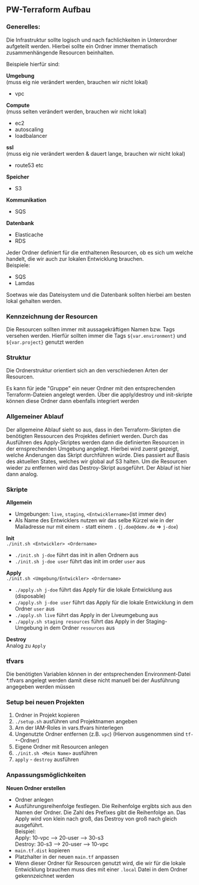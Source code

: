 PW-Terraform Aufbau
---

### Generelles:

Die Infrastruktur sollte logisch und nach fachlichkeiten in Unterordner aufgeteilt werden. 
Hierbei sollte ein Ordner immer thematisch zusammenhängende Resourcen beinhalten.

Beispiele hierfür sind:

**Umgebung**  
(muss eig nie verändert werden, brauchen wir nicht lokal)
- vpc

**Compute**  
(muss selten verändert werden, brauchen wir nicht lokal)
- ec2
- autoscaling
- loadbalancer

**ssl**  
(muss eig nie verändert werden & dauert lange, brauchen wir nicht lokal)
- route53 etc

**Speicher**    
- S3

**Kommunikation**    
- SQS

**Datenbank**    
- Elasticache
- RDS

Jeder Ordner definiert für die enthaltenen Resourcen, ob es sich um welche handelt, die wir auch zur lokalen Entwicklung brauchen.  
Beispiele:
- SQS
- Lamdas

Soetwas wie das Dateisystem und die Datenbank sollten hierbei am besten lokal gehalten werden.

### Kennzeichnung der Resourcen
Die Resourcen sollten immer mit aussagekräftigen Namen bzw. Tags versehen werden.
Hierfür sollten immer die Tags `${var.environment}` und `${var.project}` genutzt werden

### Struktur
Die Ordnerstruktur orientiert sich an den verschiedenen Arten der Resourcen.

Es kann für jede "Gruppe" ein neuer Ordner mit den entsprechenden Terraform-Dateien angelegt werden.
Über die apply/destroy und init-skripte können diese Ordner dann ebenfalls integriert werden

### Allgemeiner Ablauf
Der allgemeine Ablauf sieht so aus, dass in den Terraform-Skripten die benötigten Ressourcen des 
Projektes definiert werden.
Durch das Ausführen des Apply-Skriptes werden dann die definierten Resourcen in der ernsprechenden Umgebung
angelegt. Hierbei wird zuerst gezeigt, welche Änderungen das Skript durchführen würde. Dies passiert auf Basis
des aktuellen States, welches wir global auf S3 halten.
Um die Resourcen wieder zu entfernen wird das Destroy-Skript ausgeführt. Der Ablauf ist hier dann analog.

### Skripte
**Allgemein**   
- Umgebungen: `live`, `staging`, `<Entwicklername>`(ist immer dev)
- Als Name des Entwicklers nutzen wir das selbe Kürzel wie in der Mailadresse nur mit einem `-` statt einem `.` (`j.doe@demv.de` => `j-doe`)

**Init**    
`./init.sh <Entwickler> <Ordername>`
- `./init.sh j-doe` führt das init in allen Ordnern aus
- `./init.sh j-doe user` führt das init im order `user` aus

**Apply**   
`./init.sh <Umgebung/Entwickler> <Ordername>`
- `./apply.sh j-doe` führt das Apply für die lokale Entwicklung aus (disposable)
- `./apply.sh j-doe user` führt das Apply für die lokale Entwicklung in dem Ordner `user` aus 
- `./apply.sh live` führt das Apply in der Liveumgebung aus
- `./apply.sh staging resources` führt das Apply in der Staging-Umgebung in dem Ordner `resources` aus

**Destroy**   
Analog zu `Apply`

### tfvars
Die benötigten Variablen können in der entsprechenden Environment-Datei *.tfvars angelegt werden damit diese nicht manuell bei der Ausführung angegeben werden müssen

### Setup bei neuen Projekten
1. Ordner in Projekt kopieren
2. `./setup.sh` ausführen und Projektnamen angeben
3. Arn der IAM-Roles in vars.tfvars hinterlegen
4. Ungenutzte Ordner entfernen (z.B. `vpc`) (Hiervon ausgenommen sind `tf-*`-Ordner)
5. Eigene Ordner mit Resourcen anlegen
6. `./init.sh <Mein Name>` ausführen
7. `apply` - `destroy` ausführen

### Anpassungsmöglichkeiten
**Neuen Ordner erstellen**
- Ordner anlegen
- Ausführungsreihenfolge festlegen. Die Reihenfolge ergibts sich aus den Namen der Ordner. Die Zahl des Prefixes gibt die Reihenfolge an. Das Apply wird von klein nach groß, das Destroy von groß nach gleich ausgeführt.   
Beispiel:   
Apply: 10-vpc --> 20-user --> 30-s3   
Destroy: 30-s3 --> 20-user --> 10-vpc   
- `main.tf.dist` kopieren
- Platzhalter in der neuen `main.tf` anpassen
- Wenn dieser Ordner für Resourcen genutzt wird, die wir für die lokale Entwicklung brauchen muss dies mit einer `.local` Datei in dem Ordner gekennzeichnet werden
